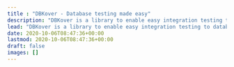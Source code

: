 ```yaml
---
title : "DBKover - Database testing made easy"
description: "DBKover is a library to enable easy integration testing to databases using DBUnit."
lead: "DBKover is a library to enable easy integration testing to databases using DBUnit."
date: 2020-10-06T08:47:36+00:00
lastmod: 2020-10-06T08:47:36+00:00
draft: false
images: []
---
```

